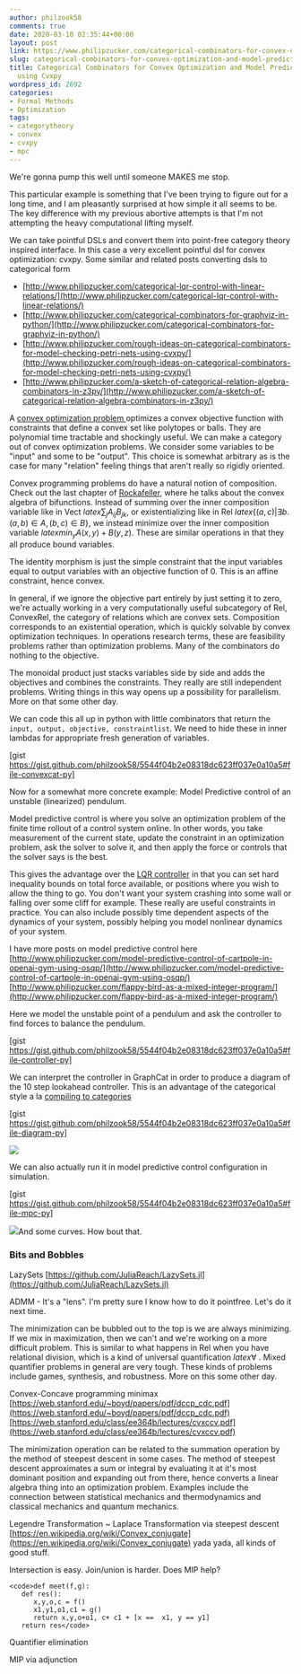 ```yaml
---
author: philzook58
comments: true
date: 2020-03-10 02:35:44+00:00
layout: post
link: https://www.philipzucker.com/categorical-combinators-for-convex-optimization-and-model-predictive-control-using-cvxpy/
slug: categorical-combinators-for-convex-optimization-and-model-predictive-control-using-cvxpy
title: Categorical Combinators for Convex Optimization and Model Predictive Control
  using Cvxpy
wordpress_id: 2692
categories:
- Formal Methods
- Optimization
tags:
- categorytheory
- convex
- cvxpy
- mpc
---
```





We're gonna pump this well until someone MAKES me stop.







This particular example is something that I've been trying to figure out for a long time, and I am pleasantly surprised at how simple it all seems to be. The key difference with my previous abortive attempts is that I'm not attempting the heavy computational lifting myself. 







We can take pointful DSLs and convert them into point-free category theory inspired interface. In this case a very excellent pointful dsl for convex optimization: cvxpy. Some similar and related posts converting dsls to categorical form







  * [http://www.philipzucker.com/categorical-lqr-control-with-linear-relations/](http://www.philipzucker.com/categorical-lqr-control-with-linear-relations/)
  * [http://www.philipzucker.com/categorical-combinators-for-graphviz-in-python/](http://www.philipzucker.com/categorical-combinators-for-graphviz-in-python/)
  * [http://www.philipzucker.com/rough-ideas-on-categorical-combinators-for-model-checking-petri-nets-using-cvxpy/](http://www.philipzucker.com/rough-ideas-on-categorical-combinators-for-model-checking-petri-nets-using-cvxpy/)
  * [http://www.philipzucker.com/a-sketch-of-categorical-relation-algebra-combinators-in-z3py/](http://www.philipzucker.com/a-sketch-of-categorical-relation-algebra-combinators-in-z3py/)






A [convex optimization problem ](https://web.stanford.edu/class/ee364a/)optimizes a convex objective function with constraints that define a convex set like polytopes or balls. They are polynomial time tractable and shockingly useful. We can make a category out of convex optimization problems. We consider some variables to be "input" and some to be "output".  This choice is somewhat arbitrary as is the case for many "relation" feeling things that aren't really so rigidly oriented.







Convex programming problems do have a natural notion of composition.  Check out the last chapter of [Rockafeller](https://www.amazon.com/Analysis-Princeton-Landmarks-Mathematics-Physics/dp/0691015864), where he talks about the convex algebra of bifunctions. Instead of summing over the inner composition variable like in Vect $latex \sum_j A_{ij}B_{jk}$, or existentializing like in Rel $latex \{ (a,c) |\exists b. (a,b)\in A, (b,c) \in B \}$, we instead minimize over the inner composition variable $latex min_y A(x,y) + B(y,z)$. These are similar operations in that they all produce bound variables. 







The identity morphism is just the simple constraint that the input variables equal to output variables with an objective function of 0. This is an affine constraint, hence convex.







In general, if we ignore the objective part entirely by just setting it to zero, we're actually working in a very computationally useful subcategory of Rel, ConvexRel, the category of relations which are convex sets. Composition corresponds to an existential operation, which is quickly solvable by convex optimization techniques. In operations research terms, these are feasibility problems rather than optimization problems. Many of the combinators do nothing to the objective.







The monoidal product just stacks variables side by side and adds the objectives and combines the constraints. They really are still independent problems. Writing things in this way opens up a possibility for parallelism. More on that some other day.







We can code this all up in python with little combinators that return the `input, output, objective, constraintlist`. We need to hide these in inner lambdas for appropriate fresh generation of variables.





[gist https://gist.github.com/philzook58/5544f04b2e08318dc623ff037e0a10a5#file-convexcat-py]











Now for a somewhat more concrete example: Model Predictive control of an unstable (linearized) pendulum.







Model predictive control is where you solve an optimization problem of the finite time rollout of a control system online. In other words, you take measurement of the current state, update the constraint in an optimization problem, ask the solver to solve it, and then apply the force or controls that the solver says is the best.







This gives the advantage over the [LQR controller](http://www.philipzucker.com/categorical-lqr-control-with-linear-relations/) in that you can set hard inequality bounds on total force available, or positions where you wish to allow the thing to go. You don't want your system crashing into some wall or falling over some cliff for example. These really are useful constraints in practice. You can also include possibly time dependent aspects of the dynamics of your system, possibly helping you model nonlinear dynamics of your system.







I have more posts on model predictive control here [http://www.philipzucker.com/model-predictive-control-of-cartpole-in-openai-gym-using-osqp/](http://www.philipzucker.com/model-predictive-control-of-cartpole-in-openai-gym-using-osqp/) [http://www.philipzucker.com/flappy-bird-as-a-mixed-integer-program/](http://www.philipzucker.com/flappy-bird-as-a-mixed-integer-program/)







Here we model the unstable point of a pendulum and ask the controller to find forces to balance the pendulum.





[gist https://gist.github.com/philzook58/5544f04b2e08318dc623ff037e0a10a5#file-controller-py]





We can interpret the controller in GraphCat in order to produce a diagram of the 10 step lookahead controller. This is an advantage of the categorical style a la [compiling to categories](http://conal.net/papers/compiling-to-categories/)





[gist https://gist.github.com/philzook58/5544f04b2e08318dc623ff037e0a10a5#file-diagram-py]



![](http://philzucker2.nfshost.com/wp-content/uploads/2020/03/controller-174x1024.png)





We can also actually run it in model predictive control configuration in simulation. 





[gist https://gist.github.com/philzook58/5544f04b2e08318dc623ff037e0a10a5#file-mpc-py]



![](https://www.philipzucker.com/wp-content/uploads/2020/03/controllerplot.png)And some curves. How bout that.





### Bits and Bobbles







LazySets [https://github.com/JuliaReach/LazySets.jl](https://github.com/JuliaReach/LazySets.jl)







ADMM - It's a "lens". I'm pretty sure I know how to do it pointfree. Let's do it next time.







The minimization can be bubbled out to the top is we are always minimizing. If we mix in maximization, then we can't and we're working on a more difficult problem. This is similar to what happens in Rel when you have relational division, which is a kind of  universal quantification $latex \forall$ . Mixed quantifier problems in general are very tough. These kinds of problems include games, synthesis, and robustness. More on this some other day.







Convex-Concave programming minimax [https://web.stanford.edu/~boyd/papers/pdf/dccp_cdc.pdf](https://web.stanford.edu/~boyd/papers/pdf/dccp_cdc.pdf)  [https://web.stanford.edu/class/ee364b/lectures/cvxccv.pdf](https://web.stanford.edu/class/ee364b/lectures/cvxccv.pdf)







The minimization operation can be related to the summation operation by the method of steepest descent in some cases. The method of steepest descent approximates a sum or integral by evaluating it at it's most dominant position and expanding out from there, hence converts a linear algebra thing into an optimization problem. Examples include the connection between statistical mechanics and thermodynamics and classical mechanics and quantum mechanics.







Legendre Transformation ~ Laplace Transformation via  steepest descent [https://en.wikipedia.org/wiki/Convex_conjugate](https://en.wikipedia.org/wiki/Convex_conjugate) yada yada, all kinds of good stuff.







Intersection is easy. Join/union is harder. Does MIP help?






    
    <code>def meet(f,g):
       def res():
          x,y,o,c = f()
          x1,y1,o1,c1 = g()
          return x,y,o+o1, c+ c1 + [x ==  x1, y == y1]
       return res</code>







Quantifier elimination







MIP via adjunction



